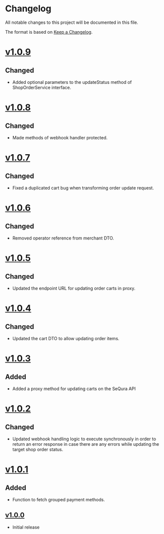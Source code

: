 # Changelog
All notable changes to this project will be documented in this file.

The format is based on [Keep a Changelog](http://keepachangelog.com/en/1.0.0/).

# [v1.0.9](https://github.com/sequra/integration-core/tree/v1.0.9)
## Changed
- Added optional parameters to the updateStatus method of ShopOrderService interface.

# [v1.0.8](https://github.com/sequra/integration-core/tree/v1.0.8)
## Changed
- Made methods of webhook handler protected.

# [v1.0.7](https://github.com/sequra/integration-core/tree/v1.0.7)
## Changed
- Fixed a duplicated cart bug when transforming order update request.

# [v1.0.6](https://github.com/sequra/integration-core/tree/v1.0.6)
## Changed
- Removed operator reference from merchant DTO.

# [v1.0.5](https://github.com/sequra/integration-core/tree/v1.0.5)
## Changed
- Updated the endpoint URL for updating order carts in proxy.

# [v1.0.4](https://github.com/sequra/integration-core/tree/v1.0.4)
## Changed
- Updated the cart DTO to allow updating order items.

# [v1.0.3](https://github.com/sequra/integration-core/tree/v1.0.3)
## Added
- Added a proxy method for updating carts on the SeQura API

# [v1.0.2](https://github.com/sequra/integration-core/tree/v1.0.2)
## Changed
- Updated webhook handling logic to execute synchronously in order to return an error response in case there are any errors while updating the target shop order status.

# [v1.0.1](https://github.com/sequra/integration-core/tree/v1.0.1)
## Added
- Function to fetch grouped payment methods.

## [v1.0.0](https://github.com/sequra/integration-core/tree/v1.0.0)
- Initial release
